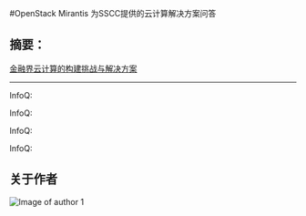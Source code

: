 #OpenStack Mirantis 为SSCC提供的云计算解决方案问答 

## 摘要：

[金融界云计算的构建挑战与解决方案](https://www.openstack.org/summit/tokyo-2015/videos/presentation/building-clouds-for-the-financial-industry-challenges-and-solutions)

--------------------------------------------------


InfoQ:

>>




InfoQ: 

>>



InfoQ:
 
>>




InfoQ:
 
>>



## 关于作者
![Image of author 1]()



